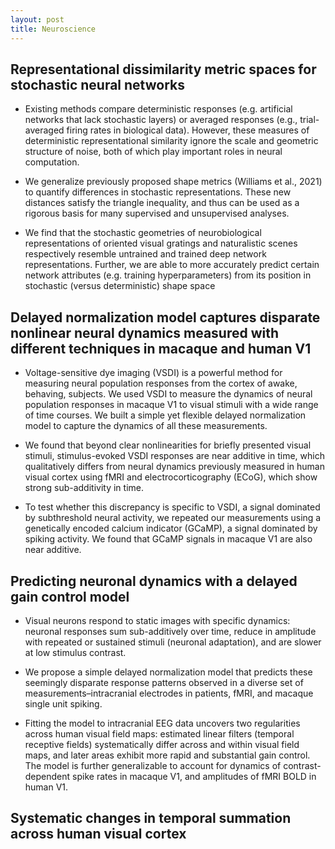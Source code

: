 ```yaml
---
layout: post
title: Neuroscience
---
```


## Representational dissimilarity metric spaces for stochastic neural networks

* Existing methods compare deterministic responses (e.g. artificial networks that lack stochastic layers) or averaged responses (e.g., trial-averaged firing rates in biological data). However, these measures of deterministic representational similarity ignore the scale and geometric structure of noise, both of which play important roles in neural computation. 

* We generalize previously proposed shape metrics (Williams et al., 2021) to quantify differences in stochastic representations. These new distances satisfy the triangle inequality, and thus can be used as a rigorous basis for many supervised and unsupervised analyses. 

* We find that the stochastic geometries of neurobiological representations of oriented visual gratings and naturalistic scenes respectively resemble untrained and trained deep network representations. Further, we are able to more accurately predict certain network attributes (e.g. training hyperparameters) from its position in stochastic (versus deterministic) shape space


## Delayed normalization model captures disparate nonlinear neural dynamics measured with different techniques in macaque and human V1

* Voltage-sensitive dye imaging (VSDI) is a powerful method for measuring neural population responses from the cortex of awake, behaving, subjects. We used VSDI to measure the
dynamics of neural population responses in macaque V1 to visual stimuli with a wide range of time courses. We built a simple yet flexible delayed normalization model to capture the dynamics of all these measurements.

* We found that beyond clear nonlinearities for briefly presented visual stimuli, stimulus-evoked VSDI responses are near additive in time, which qualitatively differs from neural dynamics previously measured in human visual cortex using fMRI and electrocorticography (ECoG), which show strong sub-additivity in time.

* To test whether this discrepancy is specific to VSDI, a signal dominated by subthreshold neural activity, we repeated our measurements using a genetically encoded calcium indicator (GCaMP), a signal dominated by spiking activity. We found that GCaMP signals in macaque V1 are also near additive. 



## Predicting neuronal dynamics with a delayed gain control model

* Visual neurons respond to static images with specific dynamics: neuronal responses sum sub-additively over time, reduce in amplitude with repeated or sustained stimuli (neuronal adaptation), and are slower at low stimulus contrast. 

* We propose a simple delayed normalization model that predicts these seemingly disparate response patterns observed in a diverse set of measurements–intracranial electrodes in patients, fMRI, and macaque single unit spiking. 

* Fitting the model to intracranial EEG data uncovers two regularities across human visual field maps: estimated linear filters (temporal receptive fields) systematically differ across and within visual field maps, and later areas exhibit more rapid and substantial gain control. The model is further generalizable to account for dynamics of contrast-dependent spike rates in macaque V1, and amplitudes of fMRI BOLD in human V1.


## Systematic changes in temporal summation across human visual cortex
